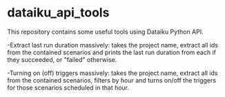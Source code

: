# dataiku_api_tools
This repository contains some useful tools using Dataiku Python API.

-Extract last run duration massively: takes the project name, extract all ids from the contained scenarios and prints the last run duration from each if they succeeded, or "failed" otherwise.

-Turning on (off) triggers massively: takes the project name, extract all ids from the contained scenarios, filters by hour and turns on/off the triggers for those scenarios scheduled in that hour.
